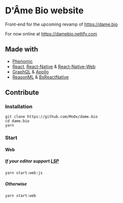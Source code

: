# D'Âme Bio website

Front-end for the upcoming revamp of https://dame.bio

For now online at https://damebio.netlify.com

## Made with

- [Phenomic](https://phenomic.io)
- [React](https://reactjs.org),
  [React-Native](http://facebook.github.io/react-native/) &
  [React-Native-Web](https://github.com/necolas/react-native-web)
- [GraphQL](http://graphql.org) & [Apollo](https://www.apollographql.com)
- [ReasonML](https://reasonml.github.io/) &
  [BsReactNative](https://github.com/reasonml-community/bs-react-native)

## Contribute

### Installation

```console
git clone https://github.com/MoOx/dame.bio
cd dame.bio
yarn
```

### Start

#### Web

##### If your editor support [LSP](https://microsoft.github.io/language-server-protocol/specification#initialize)

```console
yarn start:web:js
```

##### Otherwise

```console
yarn start:web
```
